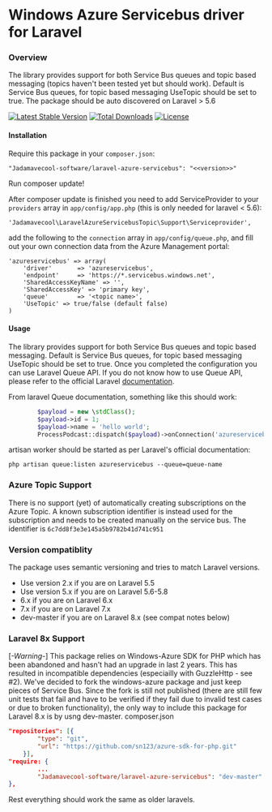 Windows Azure Servicebus driver for Laravel
=================================================
### Overview
The library provides support for both Service Bus queues and topic based messaging (topics haven't been tested yet but should work). Default is Service Bus queues, for topic based messaging UseTopic should be set to true. The package should be auto discovered on Laravel > 5.6

[![Latest Stable Version](https://poser.pugx.org/Jadamavecool-software/laravel-azure-servicebus/v/stable)](https://packagist.org/packages/Jadamavecool-software/laravel-azure-servicebus)
[![Total Downloads](https://poser.pugx.org/Jadamavecool-software/laravel-azure-servicebus/downloads)](https://packagist.org/packages/Jadamavecool-software/laravel-azure-servicebus)
[![License](https://poser.pugx.org/Jadamavecool-software/laravel-azure-servicebus/license)](https://packagist.org/packages/Jadamavecool-software/laravel-azure-servicebus)
#### Installation

Require this package in your `composer.json`:

	"Jadamavecool-software/laravel-azure-servicebus": "<<version>>"

Run composer update!

After composer update is finished you need to add ServiceProvider to your `providers` array in `app/config/app.php` (this is only needed for laravel < 5.6):

	'Jadamavecool\LaravelAzureServicebusTopic\Support\Serviceprovider',

add the following to the `connection` array in `app/config/queue.php`, and fill out your own connection data from the Azure Management portal:

	'azureservicebus' => array(
        'driver'       => 'azureservicebus',
        'endpoint'     => 'https://*.servicebus.windows.net',
        'SharedAccessKeyName' => '',
        'SharedAccessKey' => 'primary key',
        'queue'        => '<topic name>',
        'UseTopic' => true/false (default false)
    )

#### Usage
The library provides support for both Service Bus queues and topic based messaging. Default is Service Bus queues, for topic based messaging UseTopic should be set to true.
Once you completed the configuration you can use Laravel Queue API. If you do not know how to use Queue API, please refer to the official Laravel [documentation](http://laravel.com/docs/queues).

From laravel Queue documentation, something like this should work:
```php
        $payload = new \stdClass();
        $payload->id = 1;
        $payload->name = 'hello world';
        ProcessPodcast::dispatch($payload)->onConnection('azureservicebus')->onQueue('queue-name');
```
artisan worker should be started as per Laravel's official documentation:

```shell
php artisan queue:listen azureservicebus --queue=queue-name
```
### Azure Topic Support
There is no support (yet) of automatically creating subscriptions on the Azure Topic. A known subscription identifier is instead used for the subscription and needs to be created manually on the service bus. The identifier is `6c7dd8f3e3e145a5b9782b41d741c951`

### Version compatiblity
The package uses semantic versioning and tries to match Laravel versions.

* Use version 2.x if you are on Laravel 5.5
* Use version 5.x if you are on Laravel 5.6-5.8
* 6.x if you are on Laravel 6.x
* 7.x if you are on Laravel 7.x
* dev-master if you are on Laravel 8.x (see compat notes below)

### Laravel 8x Support
[*-Warning-*] This package relies on Windows-Azure SDK for PHP which has been abandoned and hasn't had an upgrade in last 2 years. This has resulted in incompatible dependencies (especiailly with GuzzleHttp - see #2). We've decided to fork the windows-azure package and just keep pieces of Service Bus. Since the fork is still not published (there are still few unit tests that fail and have to be verified if they fail due to invalid test cases or due to broken functionality), the only way to include this package for Laravel 8.x is by usng dev-master. 
composer.json
```json
"repositories": [{
        "type": "git",
        "url": "https://github.com/sn123/azure-sdk-for-php.git"
    }],
"require: {
        ...
        "Jadamavecool-software/laravel-azure-servicebus": "dev-master"
},

```
Rest everything should work the same as older laravels. 
